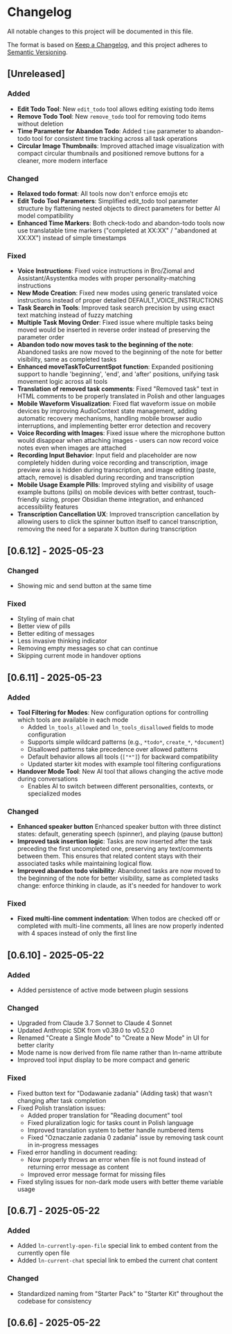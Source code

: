 # Changelog

All notable changes to this project will be documented in this file.

The format is based on [Keep a Changelog](https://keepachangelog.com/en/1.1.0/),
and this project adheres to [Semantic Versioning](https://semver.org/spec/v2.0.0.html).

## [Unreleased]

### Added
- **Edit Todo Tool**: New `edit_todo` tool allows editing existing todo items
- **Remove Todo Tool**: New `remove_todo` tool for removing todo items without deletion
- **Time Parameter for Abandon Todo**: Added `time` parameter to abandon-todo tool for consistent time tracking across all task operations
- **Circular Image Thumbnails**: Improved attached image visualization with compact circular thumbnails and positioned remove buttons for a cleaner, more modern interface

### Changed
- **Relaxed todo format**: All tools now don't enforce emojis etc
- **Edit Todo Tool Parameters**: Simplified edit_todo tool parameter structure by flattening nested objects to direct parameters for better AI model compatibility
- **Enhanced Time Markers**: Both check-todo and abandon-todo tools now use translatable time markers ("completed at XX:XX" / "abandoned at XX:XX") instead of simple timestamps

### Fixed
- **Voice Instructions**: Fixed voice instructions in Bro/Ziomal and Assistant/Asystentka modes with proper personality-matching instructions
- **New Mode Creation**: Fixed new modes using generic translated voice instructions instead of proper detailed DEFAULT_VOICE_INSTRUCTIONS
- **Task Search in Tools**: Improved task search precision by using exact text matching instead of fuzzy matching
- **Multiple Task Moving Order**: Fixed issue where multiple tasks being moved would be inserted in reverse order instead of preserving the parameter order
- **Abandon todo now moves task to the beginning of the note**: Abandoned tasks are now moved to the beginning of the note for better visibility, same as completed tasks
- **Enhanced moveTaskToCurrentSpot function**: Expanded positioning support to handle 'beginning', 'end', and 'after' positions, unifying task movement logic across all tools
- **Translation of removed task comments**: Fixed "Removed task" text in HTML comments to be properly translated in Polish and other languages
- **Mobile Waveform Visualization**: Fixed flat waveform issue on mobile devices by improving AudioContext state management, adding automatic recovery mechanisms, handling mobile browser audio interruptions, and implementing better error detection and recovery
- **Voice Recording with Images**: Fixed issue where the microphone button would disappear when attaching images - users can now record voice notes even when images are attached
- **Recording Input Behavior**: Input field and placeholder are now completely hidden during voice recording and transcription, image preview area is hidden during transcription, and image editing (paste, attach, remove) is disabled during recording and transcription
- **Mobile Usage Example Pills**: Improved styling and visibility of usage example buttons (pills) on mobile devices with better contrast, touch-friendly sizing, proper Obsidian theme integration, and enhanced accessibility features
- **Transcription Cancellation UX**: Improved transcription cancellation by allowing users to click the spinner button itself to cancel transcription, removing the need for a separate X button during transcription


## [0.6.12] - 2025-05-23

### Changed
- Showing mic and send button at the same time

### Fixed
- Styling of main chat
- Better view of pills
- Better editing of messages
- Less invasive thinking indicator
- Removing empty messages so chat can continue
- Skipping current mode in handover options

## [0.6.11] - 2025-05-23

### Added
- **Tool Filtering for Modes**: New configuration options for controlling which tools are available in each mode
  - Added `ln_tools_allowed` and `ln_tools_disallowed` fields to mode configuration
  - Supports simple wildcard patterns (e.g., `*todo*`, `create_*`, `*document`)
  - Disallowed patterns take precedence over allowed patterns
  - Default behavior allows all tools (`["*"]`) for backward compatibility
  - Updated starter kit modes with example tool filtering configurations
- **Handover Mode Tool**: New AI tool that allows changing the active mode during conversations
  - Enables AI to switch between different personalities, contexts, or specialized modes

### Changed
- **Enhanced speaker button** Enhanced speaker button with three distinct states: default, generating speech (spinner), and playing (pause button)
- **Improved task insertion logic**: Tasks are now inserted after the task preceding the first uncompleted one, preserving any text/comments between them. This ensures that related content stays with their associated tasks while maintaining logical flow.
- **Improved abandon todo visibility**: Abandoned tasks are now moved to the beginning of the note for better visibility, same as completed tasks
change: enforce thinking in claude, as it's needed for handover to work

### Fixed
- **Fixed multi-line comment indentation**: When todos are checked off or completed with multi-line comments, all lines are now properly indented with 4 spaces instead of only the first line

## [0.6.10] - 2025-05-22

### Added
- Added persistence of active mode between plugin sessions

### Changed
- Upgraded from Claude 3.7 Sonnet to Claude 4 Sonnet
- Updated Anthropic SDK from v0.39.0 to v0.52.0
- Renamed "Create a Single Mode" to "Create a New Mode" in UI for better clarity
- Mode name is now derived from file name rather than ln-name attribute
- Improved tool input display to be more compact and generic

### Fixed
- Fixed button text for "Dodawanie zadania" (Adding task) that wasn't changing after task completion
- Fixed Polish translation issues:
  - Added proper translation for "Reading document" tool
  - Fixed pluralization logic for tasks count in Polish language
  - Improved translation system to better handle numbered items
  - Fixed "Oznaczanie zadania 0 zadania" issue by removing task count in in-progress messages
- Fixed error handling in document reading:
  - Now properly throws an error when file is not found instead of returning error message as content
  - Improved error message format for missing files
- Fixed styling issues for non-dark mode users with better theme variable usage

## [0.6.7] - 2025-05-22

### Added
- Added `ln-currently-open-file` special link to embed content from the currently open file
- Added `ln-current-chat` special link to embed the current chat content

### Changed
- Standardized naming from "Starter Pack" to "Starter Kit" throughout the codebase for consistency

## [0.6.6] - 2025-05-22
